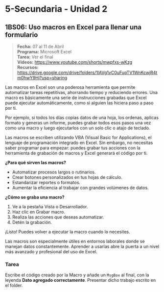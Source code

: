 # 5-Secundaria - Unidad 2

<div class="currentTheme">

## 1BS06: Uso macros en Excel para llenar una formulario

> <i class="bi bi-calendar"></i> **Fecha:** 07 al 11 de Abril<br><i class="bi bi-laptop"></i> **Programa:** Microsoft Excel<br><i class="bi bi-clipboard-check"></i> **Tarea:** Ver el final<br><i class="bi bi-youtube txt-red"></i> **Videos:** https://www.youtube.com/shorts/mwpfxs-wKzg<br> <i class="bi bi-backpack"></i> **Recursos:** https://drive.google.com/drive/folders/1IAVg1vC0uFupTV1WnKcwjR4tm0hwY9Hj?usp=sharing

Las macros en Excel son una poderosa herramienta que permite automatizar tareas repetitivas, ahorrando tiempo y reduciendo errores. Una macro es básicamente una serie de instrucciones grabadas que Excel puede ejecutar automáticamente, como si alguien las hiciera paso a paso por ti.

Por ejemplo, si todos los días copias datos de una hoja, los ordenas, aplicas formato y generas un informe, puedes grabar todos esos pasos una vez como una macro y luego ejecutarlos con un solo clic o atajo de teclado.

Las macros se escriben utilizando VBA (Visual Basic for Applications), el lenguaje de programación integrado en Excel. Sin embargo, no necesitas saber programar para empezar: puedes grabar tus acciones con la herramienta de grabación de macros y Excel generará el código por ti.

**¿Para qué sirven las macros?**

- Automatizar procesos largos o rutinarios.
- Crear botones personalizados en tus hojas de cálculo.
- Estandarizar reportes o formatos.
- Aumentar la eficiencia al trabajar con grandes volúmenes de datos.

**¿Cómo se graba una macro?**

1. Ve a la pestaña Vista o Desarrollador.
2. Haz clic en Grabar macro.
3. Realiza las acciones que deseas automatizar.
4. Detén la grabación.

¡Listo! Puedes volver a ejecutar la macro cuando lo necesites.

Las macros son especialmente útiles en entornos laborales donde se manejan datos constantemente. Aprender a usarlas abre la puerta a un nivel más avanzado y profesional del uso de Excel.

### Tarea

Escribe el código creado por la Macro y añade un `MsgBox` al final, con la leyenda **Dato agregado correctamente**. Presentar dicho trabajo escrito en el folder.

</div>